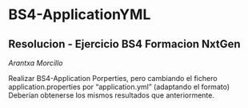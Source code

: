 # BS4-ApplicationYML

## Resolucion - Ejercicio BS4 Formacion NxtGen
*Arantxa Morcillo*

Realizar BS4-Application Porperties, pero cambiando el fichero application.properties por “application.yml” (adaptando el formato) Deberían obtenerse los mismos resultados que anteriormente. 

